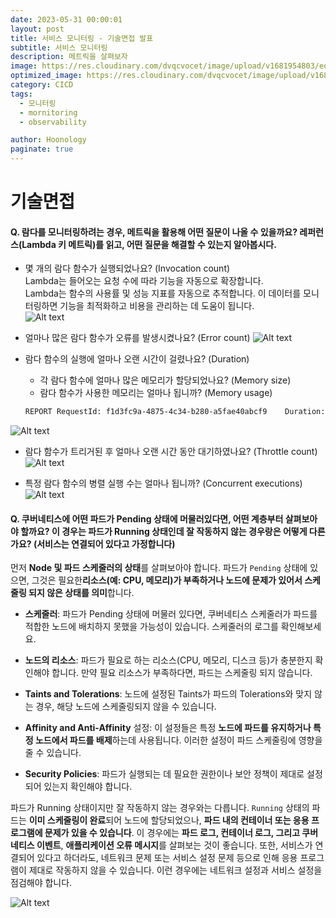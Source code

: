 ```yaml
---
date: 2023-05-31 00:00:01
layout: post
title: 서비스 모니터링 - 기술면접 발표
subtitle: 서비스 모니터링
description: 메트릭을 살펴보자
image: https://res.cloudinary.com/dvqcvocet/image/upload/v1681954803/eoe0iiqoeiq9ghldrltc.png
optimized_image: https://res.cloudinary.com/dvqcvocet/image/upload/v1681954803/eoe0iiqoeiq9ghldrltc.png
category: CICD
tags:  
  - 모니터링
  - mornitoring
  - observability

author: Hoonology
paginate: true
---
```


# 기술면접 
#### Q. 람다를 모니터링하려는 경우, 메트릭을 활용해 어떤 질문이 나올 수 있을까요? 레퍼런스(Lambda 키 메트릭)를 읽고, 어떤 질문을 해결할 수 있는지 알아봅시다.

- 몇 개의 람다 함수가 실행되었나요? (Invocation count)   
Lambda는 들어오는 요청 수에 따라 기능을 자동으로 확장합니다.  
Lambda는 함수의 사용률 및 성능 지표를 자동으로 추적합니다. 이 데이터를 모니터링하면 기능을 최적화하고 비용을 관리하는 데 도움이 됩니다.  
![Alt text](https://imgix.datadoghq.com/img/blog/key-metrics-for-monitoring-aws-lambda/lambda_iterator_age.png?auto%3Dformat%26fit%3Dmax%26w%3D847%26dpr%3D2)

- 얼마나 많은 람다 함수가 오류를 발생시켰나요? (Error count)
![Alt text](https://imgix.datadoghq.com/img/blog/key-metrics-for-monitoring-aws-lambda/lambda_execution_errors_by_function.png?auto%3Dformat%26fit%3Dmax%26w%3D847%26dpr%3D2)

- 람다 함수의 실행에 얼마나 오랜 시간이 걸렸나요? (Duration)
  - 각 람다 함수에 얼마나 많은 메모리가 할당되었나요? (Memory size)
  - 람다 함수가 사용한 메모리는 얼마나 됩니까? (Memory usage)

  ```bash
  REPORT RequestId: f1d3fc9a-4875-4c34-b280-a5fae40abcf9	Duration: 102.25 ms	Billed Duration: 200 ms	Memory Size: 128 MB	Max Memory Used: 58 MB	Init Duration: 2.04 ms	
  ```

![Alt text](https://imgix.datadoghq.com/img/blog/key-metrics-for-monitoring-aws-lambda/lambda_duration_overview.png?auto%3Dformat%26fit%3Dmax%26w%3D847%26dpr%3D2)
- 람다 함수가 트리거된 후 얼마나 오랜 시간 동안 대기하였나요? (Throttle count)
![Alt text](https://imgix.datadoghq.com/img/blog/key-metrics-for-monitoring-aws-lambda/unreserved_concurrency_diagram.png?auto%3Dformat%26fit%3Dmax%26w%3D847%26dpr%3D2)

- 특정 람다 함수의 병렬 실행 수는 얼마나 됩니까? (Concurrent executions)
![Alt text](https://imgix.datadoghq.com/img/blog/key-metrics-for-monitoring-aws-lambda/reserved_concurrency_diagram.png?auto%3Dformat%26fit%3Dmax%26w%3D847%26dpr%3D2)

#### Q. 쿠버네티스에 어떤 파드가 Pending 상태에 머물러있다면, 어떤 계층부터 살펴보아야 할까요? 이 경우는 파드가 Running 상태인데 잘 작동하지 않는 경우랑은 어떻게 다른가요? (서비스는 연결되어 있다고 가정합니다)
먼저 **Node 및 파드 스케줄러의 상태**를 살펴보아야 합니다. 파드가 `Pending` 상태에 있으면, 그것은 필요한**리소스(예: CPU, 메모리)가 부족하거나 노드에 문제가 있어서 스케줄링 되지 않은 상태를 의미**합니다.

- **스케줄러**: 파드가 Pending 상태에 머물러 있다면, 쿠버네티스 스케줄러가 파드를 적합한 노드에 배치하지 못했을 가능성이 있습니다. 스케줄러의 로그를 확인해보세요.

- **노드의 리소스**: 파드가 필요로 하는 리소스(CPU, 메모리, 디스크 등)가 충분한지 확인해야 합니다. 만약 필요 리소스가 부족하다면, 파드는 스케줄링 되지 않습니다.

- **Taints and Tolerations**: 노드에 설정된 Taints가 파드의 Tolerations와 맞지 않는 경우, 해당 노드에 스케줄링되지 않을 수 있습니다.

- **Affinity and Anti-Affinity** 설정: 이 설정들은 특정 **노드에 파드를 유지하거나 특정 노드에서 파드를 배제**하는데 사용됩니다. 이러한 설정이 파드 스케줄링에 영향을 줄 수 있습니다.

- **Security Policies**: 파드가 실행되는 데 필요한 권한이나 보안 정책이 제대로 설정되어 있는지 확인해야 합니다.

파드가 Running 상태이지만 잘 작동하지 않는 경우와는 다릅니다. `Running` 상태의 파드는 **이미 스케줄링이 완료**되어 노드에 할당되었으나, **파드 내의 컨테이너 또는 응용 프로그램에 문제가 있을 수 있습니다**. 이 경우에는 **파드 로그, 컨테이너 로그, 그리고 쿠버네티스 이벤트**, **애플리케이션 오류 메시지**를 살펴보는 것이 좋습니다. 또한, 서비스가 연결되어 있다고 하더라도, 네트워크 문제 또는 서비스 설정 문제 등으로 인해 응용 프로그램이 제대로 작동하지 않을 수 있습니다. 이런 경우에는 네트워크 설정과 서비스 설정을 점검해야 합니다.

![Alt text](https://sysdig.com/wp-content/uploads/Understanding-Pod-Pending-problems-02.png)
